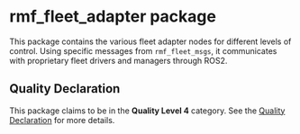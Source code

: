 # rmf\_fleet\_adapter package

This package contains the various fleet adapter nodes for different levels of control.
Using specific messages from `rmf_fleet_msgs`, it communicates with proprietary fleet drivers and managers through ROS2.

## Quality Declaration

This package claims to be in the **Quality Level 4** category. See the [Quality Declaration](QUALITY_DECLARATION.md) for more details.
